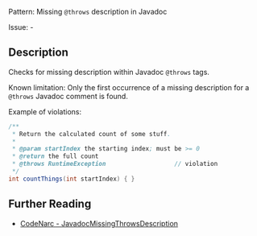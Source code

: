 Pattern: Missing `@throws` description in Javadoc

Issue: -

## Description

Checks for missing description within Javadoc `@throws` tags.

Known limitation: Only the first occurrence of a missing description for a `@throws` Javadoc comment is found.

Example of violations:

``` groovy
/**
 * Return the calculated count of some stuff.
 *
 * @param startIndex the starting index; must be >= 0
 * @return the full count
 * @throws RuntimeException                   // violation
 */
int countThings(int startIndex) { }
```

## Further Reading

* [CodeNarc - JavadocMissingThrowsDescription](https://codenarc.github.io/CodeNarc/codenarc-rules-comments.html#javadocmissingthrowsdescription-rule)